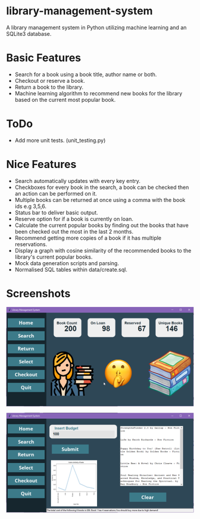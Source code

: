 # library-management-system
A library management system in Python utilizing machine learning and an SQLite3 database.

# Basic Features 

- Search for a book using a book title, author name or both.
- Checkout or reserve a book.
- Return a book to the library.
- Machine learning algorithm to recommend new books for the library based on the current most popular book.

# ToDo

- Add more unit tests. (unit_testing.py)

# Nice Features

- Search automatically updates with every key entry. 
- Checkboxes for every book in the search, a book can be checked then an action can be performed on it.
- Multiple books can be returned at once using a comma with the book ids e.g 3,5,6.
- Status bar to deliver basic output.
- Reserve option for if a book is currently on loan.
- Calculate the current popular books by finding out the books that have been checked out the most in the last 2 months.
- Recommend getting more copies of a book if it has multiple reservations.
- Display a graph with cosine similarity of the recommended books to the library's current popular books.
- Mock data generation scripts and parsing.
- Normalised SQL tables within data/create.sql.

# Screenshots

![Screenshot](/assets/screenshots/home.png)

![Screenshot](/assets/screenshots/select.png)